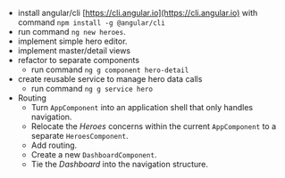 - install angular/cli [https://cli.angular.io](https://cli.angular.io) with command `npm install -g @angular/cli`
- run command `ng new heroes`.
- implement simple hero editor.
- implement master/detail views
- refactor to separate components
  - run command `ng g component hero-detail`
- create reusable service to manage hero data calls
  - run command `ng g service hero`
- Routing
  - Turn `AppComponent` into an application shell that only handles navigation.
  - Relocate the *Heroes* concerns within the current `AppComponent` to a separate `HeroesComponent`.
  - Add routing.
  - Create a new `DashboardComponent`.
  - Tie the *Dashboard* into the navigation structure.
  